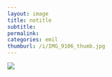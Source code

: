 ```yaml
---
layout: image
title: notitle
subtitle: 
permalink: 
categories: emil
thumburl: /i/IMG_9106_thumb.jpg
---
```

![]({{site.url}}/i/IMG_9106_thumb.jpg)
